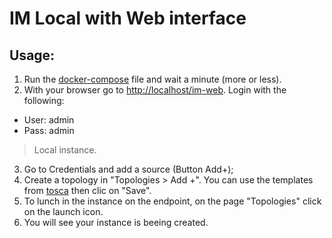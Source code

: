# IM Local with Web interface

## Usage: 
1. Run the [docker-compose](../README.md) file and wait a minute (more or less).
2. With your browser go to [http://localhost/im-web](http://localhost/im-web). Login with the following:
* User: admin
* Pass: admin
> Local instance.
3. Go to Credentials and add a source (Button Add+); 
4. Create a topology in "Topologies > Add +". You can use the templates from [tosca](../../tosca/README.md) then clic on "Save".
5. To lunch in the instance on the endpoint, on the page "Topologies" click on the launch icon.
6. You will see your instance is beeing created.

